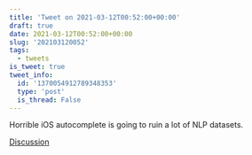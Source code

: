 ```yaml
---
title: 'Tweet on 2021-03-12T00:52:00+00:00'
draft: true
date: 2021-03-12T00:52:00+00:00
slug: '202103120052'
tags:
  - tweets
is_tweet: true
tweet_info:
  id: '1370054912789348353'
  type: 'post'
  is_thread: False
---
```




Horrible iOS autocomplete is going to ruin a lot of NLP datasets.

[Discussion](https://x.com/sytelus/status/1370054912789348353)
